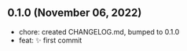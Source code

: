 ## 0.1.0 (November 06, 2022)
- chore: created CHANGELOG.md, bumped to 0.1.0
- feat: ✨ first commit

